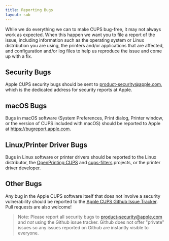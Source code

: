 ```yaml
---
title: Reporting Bugs
layout: sub
---
```


While we do everything we can to make CUPS bug-free, it may not always work as
expected.  When this happen we want you to file a report of the issue, including
information such as the operating system or Linux distribution you are using,
the printers and/or applications that are affected, and configuration and/or log
files to help us reproduce the issue and come up with a fix.


Security Bugs
-------------

Apple CUPS security bugs should be sent to <product-security@apple.com>, which
is the dedicated address for security reports at Apple.


macOS Bugs
----------

Bugs in macOS software (System Preferences, Print dialog, Printer window, or
the version of CUPS included with macOS) should be reported to Apple at
<https://bugreport.apple.com>.


Linux/Printer Driver Bugs
-------------------------

Bugs in Linux software or printer drivers should be reported to the Linux
distributor, the [OpenPrinting CUPS](https://github.com/OpenPrinting/cups) and
[cups-filters](https://github.com/openprinting/cups-filters) projects, or the
printer driver developer.


Other Bugs
----------

Any bug in the Apple CUPS software itself that does not involve a security
vulnerability should be reported to the
[Apple CUPS Github Issue Tracker](https://github.com/apple/cups/issues).  Pull
requests are also welcome!

> Note: Please report all security bugs to <product-security@apple.com> and
> *not* using the Github issue tracker.  Github does not offer "private" issues
> so any issues reported on Github are instantly visible to everyone.
